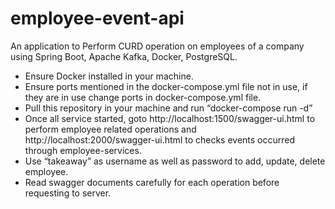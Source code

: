 # employee-event-api
An application to Perform CURD operation on employees of a company using Spring Boot, Apache Kafka, Docker, PostgreSQL.

* Ensure Docker installed in your machine.
* Ensure ports mentioned in the docker-compose.yml file not in use, if they are in use change ports in docker-compose.yml file.
* Pull this repository in your machine and run “docker-compose run -d”
* Once all service started, goto http://localhost:1500/swagger-ui.html to perform employee related operations and http://localhost:2000/swagger-ui.html to checks events occurred through employee-services.
* Use “takeaway” as username as well as password to add, update, delete employee.
* Read swagger documents carefully for each operation before requesting to server.